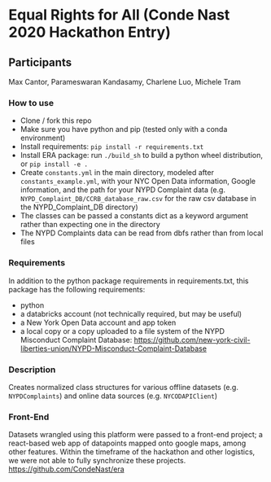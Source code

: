 # Equal Rights for All (Conde Nast 2020 Hackathon Entry)  

## Participants  
Max Cantor, Parameswaran Kandasamy, Charlene Luo, Michele Tram  

### How to use  
* Clone / fork this repo  
* Make sure you have python and pip (tested only with a conda environment)  
* Install requirements: `pip install -r requirements.txt`  
* Install ERA package: run `./build_sh` to build a python wheel distribution, or `pip install -e .`  
* Create `constants.yml` in the main directory, modeled after `constants_example.yml`, with your NYC Open Data information, Google information, and the path for your NYPD Complaint data (e.g. `NYPD_Complaint_DB/CCRB_database_raw.csv` for the raw csv database in the NYPD_Complaint_DB directory)  
* The classes can be passed a constants dict as a keyword argument rather than expecting one in the directory  
* The NYPD Complaints data can be read from dbfs rather than from local files  

### Requirements  
In addition to the python package requirements in requirements.txt, this package has the following requirements:  
* python  
* a databricks account (not technically required, but may be useful)  
* a New York Open Data account and app token  
* a local copy or a copy uploaded to a file system of the NYPD Misconduct Complaint Database: https://github.com/new-york-civil-liberties-union/NYPD-Misconduct-Complaint-Database  

### Description  
Creates normalized class structures for various offline datasets (e.g. `NYPDComplaints`) and online data sources (e.g. `NYCODAPIClient`)  

### Front-End
Datasets wrangled using this platform were passed to a front-end project; a react-based web app of datapoints mapped onto google maps, among other features. Within the timeframe of the hackathon and other logistics, we were not able to fully synchronize these projects. https://github.com/CondeNast/era  
